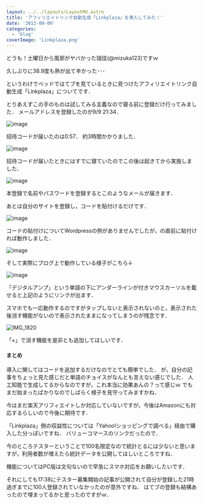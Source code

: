 ```yaml
---
layout: ../../layouts/LayoutMd.astro
title: 'アフィリエイトリンク自動生成「Linkplaza」を導入してみた！'
date: '2013-09-09'
categories:
  - 'blog'
coverImage: 'Linkplaza.png'
---
```


どうも！土曜日から風邪がヤバかった瑞佳(@mizuka123)ですｗ

久しぶりに38.9度も熱が出て辛かった･･･

というわけでベッドではてブを見ているときに見つけたアフィリエイトリンク自動生成「Linkplaza」についてです．

とりあえずこの手のものは試してみる主義なので寝る前に登録だけ行ってみました． メールアドレスを登録したのが9/9 21:34．

![image](/archive/images/image_thumb.png 'image')

招待コードが届いたのは0:57． 約3時間かかりました．

![image](/archive/images/image_thumb1.png 'image')

招待コードが届いたときにはすでに寝ていたのでこの後は起きてから実施しました．

![image](/archive/images/image_thumb2.png 'image')

本登録で名前やパスワードを登録するとこのようなメールが届きます．

あとは自分のサイトを登録し，コードを貼付けるだけです．

![image](/archive/images/image_thumb3.png 'image')

コードの貼付けについてWordpressの例がありませんでしたが，</head>の直前に貼付ければ動作しました．

![image](/archive/images/image_thumb4.png 'image')

そして実際にブログ上で動作している様子がこちら↓

![image](/archive/images/image_thumb5.png 'image')

「デジタルアンプ」という単語の下にアンダーラインが付きマウスカーソルを載せると上記のようにリンクが出ます．

スマホでも一応動作するのですがタップしないと表示されないのと，表示された後消す機能がないので表示されたままになってしまうのが残念です．

![IMG_1820](/archive/images/IMG_1820_thumb.png 'IMG_1820')

「×」で消す機能を是非とも追加してほしいです．

#### まとめ

導入に関してはコードを追加するだけなのでとても簡単でした． が，自分の記事をちょっと見た感じだと単語のチョイスがなんとも言えない感じでした． 人工知能で生成してるからなのですが，これ本当に効果あんの？って感じｗ でもまだ始まったばかりなのでしばらく様子を見守ってみますかね．

今はまだ楽天アリフィエイトしか対応していないですが，今後はAmazonにも対応するらしいので今後に期待です．

「Linkplaza」側の収益性については「Yahoo!ショッピングで調べる」経由で購入した分っぽいですね． バリューコマースのリンクだったので．

今のところテスターということで100名限定なので統計とるには少ないと思いますが，利用者数が増えたら統計データを公開してほしいところですね．

機能についてはPC版は文句ないので早急にスマホ対応をお願いしたいです．

それにしても17:38にテスター募集開始の記事が公開されて自分が登録した21時過ぎまでに100人登録されていなかったのが意外ですね． はてブの登録も結構あったので埋まってるかと思ったのですがｗ．
